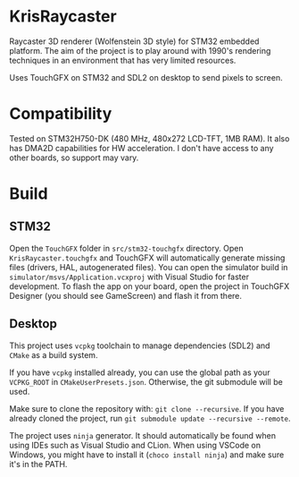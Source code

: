 # KrisRaycaster
Raycaster 3D renderer (Wolfenstein 3D style) for STM32 embedded platform. The aim of the project is to play around with 1990's rendering techniques in an environment that has very limited resources.

Uses TouchGFX on STM32 and SDL2 on desktop to send pixels to screen.

# Compatibility
Tested on STM32H750-DK (480 MHz, 480x272 LCD-TFT, 1MB RAM). It also has DMA2D capabilities for HW acceleration.
I don't have access to any other boards, so support may vary.

# Build
## STM32
Open the `TouchGFX` folder in `src/stm32-touchgfx` directory. Open `KrisRaycaster.touchgfx` and TouchGFX will automatically generate missing files (drivers, HAL, autogenerated files).
You can open the simulator build in `simulator/msvs/Application.vcxproj` with Visual Studio for faster development.
To flash the app on your board, open the project in TouchGFX Designer (you should see GameScreen) and flash it from there.

## Desktop
This project uses `vcpkg` toolchain to manage dependencies (SDL2) and `CMake` as a build system.

If you have `vcpkg` installed already, you can use the global path as your `VCPKG_ROOT` in `CMakeUserPresets.json`. Otherwise, the git submodule will be used.

Make sure to clone the repository with: `git clone --recursive`. If you have already cloned the project, run `git submodule update --recursive --remote`.

The project uses `ninja` generator. It should automatically be found when using IDEs such as Visual Studio and CLion. When using VSCode on Windows, you might have to install it (`choco install ninja`) and make sure it's in the PATH.
